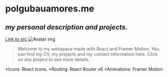 # **polgubauamores.me**
## _my personal description and projects._
[Link to src][src]
![Avatar img](https://www.polgubauamores.me/images/me.webp)


> Welcome to my webspace made with React and Framer Motion.
You can find my CV, my projects and my contact information here.
Click on any project to see more details.

*Icons: React Icons. 
*Routing: React Router v6
*Animations: Framer Motion

[src]: https://github.com/gubaupol/polgubauamores
